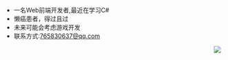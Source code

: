 - 一名Web前端开发者,最近在学习C#
- 懒癌患者，得过且过
- 未来可能会考虑游戏开发
- 联系方式:765830637@qq.com
<img align="right" src="https://github-readme-stats.vercel.app/api/top-langs/?username=KallkaGo&layout=compact)" />

